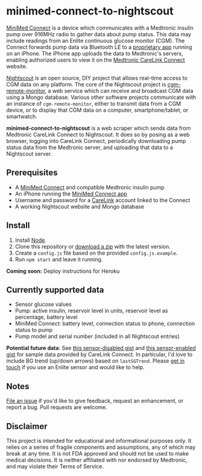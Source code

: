 # minimed-connect-to-nightscout

[MiniMed Connect] is a device which communicates with a Medtronic insulin pump over 916MHz radio to gather data about pump status. This data may include readings from an Enlite continuous glucose monitor (CGM). The Connect forwards pump data via Bluetooth LE to a [proprietary app][connect-app] running on an iPhone. The iPhone app uploads the data to Medtronic's servers, enabling authorized users to view it on the [Medtronic CareLink Connect][carelink] website.

[Nightscout] is an open source, DIY project that allows real-time access to CGM data on any platform. The core of the Nightscout project is [cgm-remote-monitor], a web service which can receive and broadcast CGM data using a Mongo database. Various other software projects communicate with an instance of `cgm-remote-monitor`, either to transmit data from a CGM device, or to display that CGM data on a computer, smartphone/tablet, or smartwatch.

**minimed-connect-to-nightscout** is a web scraper which sends data from Medtronic CareLink Connect to Nightscout. It does so by posing as a web browser, logging into CareLink Connect, periodically downloading pump status data from the Medtronic server, and uploading that data to a Nightscout server.

## Prerequisites

* A [MiniMed Connect] and compatible Medtronic insulin pump
* An iPhone running the [MiniMed Connect app][connect-app]
* Username and password for a [CareLink][carelink] account linked to the Connect
* A working Nightscout website and Mongo database

## Install

1. Install [Node].
1. Clone this repository or [download a zip] with the latest version.
1. Create a `config.js` file based on the provided `config.js.example`.
1. Run `npm start` and leave it running.

**Coming soon:** Deploy instructions for Heroku

## Currently supported data

* Sensor glucose values
* Pump: active insulin, reservoir level in units, reservoir level as percentage, battery level
* MiniMed Connect: battery level, connection status to phone, connection status to pump
* Pump model and serial number (included in all Nightscout entries)

**Potential future data**: See [this sensor-disabled gist] and [this sensor-enabled gist] for sample data provided by CareLink Connect. In particular, I'd love to include BG trend (up/down arrows) based on `lastSGTrend`. Please [get in touch] if you use an Enlite sensor and would like to help.

## Notes

[File an issue] if you'd like to give feedback, request an enhancement, or report a bug. Pull requests are welcome.

## Disclaimer

This project is intended for educational and informational purposes only. It relies on a series of fragile components and assumptions, any of which may break at any time. It is not FDA approved and should not be used to make medical decisions. It is neither affiliated with nor endorsed by Medtronic, and may violate their Terms of Service.

[MiniMed Connect]: http://www.medtronicdiabetes.com/products/minimed-connect
[connect-app]: https://itunes.apple.com/us/app/minimed-connect/id999836914
[carelink]: https://carelink.minimed.com/
[Nightscout]: http://www.nightscout.info/
[cgm-remote-monitor]: https://github.com/nightscout/cgm-remote-monitor
[Node]: https://nodejs.org
[download a zip]: https://github.com/mddub/minimed-connect-to-nightscout/archive/master.zip
[this sensor-disabled gist]: https://gist.github.com/mddub/b033ec0c800deec02471
[this sensor-enabled gist]: https://gist.github.com/mddub/dc1baf74eda772dcb164
[get in touch]: mailto:mark@warkmilson.com
[File an issue]: https://github.com/mddub/minimed-connect-to-nightscout/issues
[casper]: http://casperjs.org/
[rusha]: https://www.npmjs.com/package/rusha

